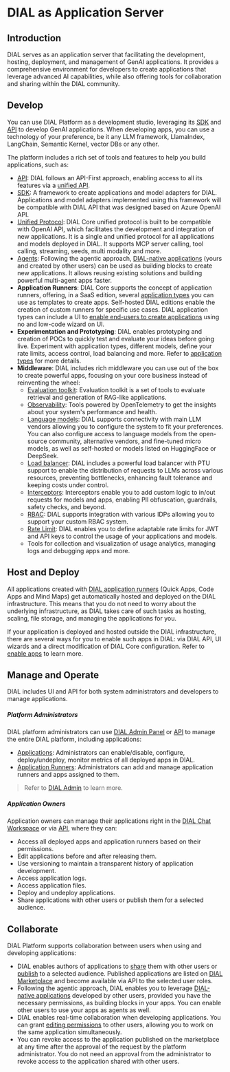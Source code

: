 # DIAL as Application Server

## Introduction

DIAL serves as an application server that facilitating the development, hosting, deployment, and management of GenAI applications. It provides a comprehensive environment for developers to create applications that leverage advanced AI capabilities, while also offering tools for collaboration and sharing within the DIAL community.

## Develop

You can use DIAL Platform as a development studio, leveraging its [SDK](https://github.com/epam/ai-dial-sdk) and [API](https://dialx.ai/dial_api) to develop GenAI applications. When developing apps, you can use a technology of your preference, be it any LLM framework, LlamaIndex, LangChain, Semantic Kernel, vector DBs or any other.

The platform includes a rich set of tools and features to help you build applications, such as:

* [API](https://dialx.ai/dial_api): DIAL follows an API-First approach, enabling access to all its features via a [unified API](https://dialx.ai/dial_api).
* [SDK](https://github.com/epam/ai-dial-sdk): A framework to create applications and model adapters for DIAL. Applications and model adapters implemented using this framework will be compatible with DIAL API that was designed based on Azure OpenAI API.
* [Unified Protocol](/docs/platform/3.core/0.about-core.md#unified-api): DIAL Core unified protocol is built to be compatible with OpenAI API, which facilitates the development and integration of new applications. It is a single and unified protocol for all applications and models deployed in DIAL. It supports MCP server calling, tool calling, streaming, seeds, multi modality and more.
* [Agents](/docs/platform/0.architecture-and-concepts/4.agentic-platform.md#introduction): Following the agentic approach, [DIAL-native applications](/docs/platform/3.core/7.apps.md) (yours and created by other users) can be used as building blocks to create new applications. It allows reusing existing solutions and building powerful multi-agent apps faster.
* **Application Runners**: DIAL Core supports the concept of application runners, offering, in a SaaS edition, several [application types](/docs/platform/3.core/7.apps.md#application-types) you can use as templates to create apps. Self-hosted DIAL editions enable the creation of custom runners for specific use cases. DIAL application types can include a UI to [enable end-users to create applications](/docs/tutorials/0.user-guide.md#application-builder) using no and low-code wizard on UI.
* **Experimentation and Prototyping**: DIAL enables prototyping and creation of POCs to quickly test and evaluate your ideas before going live. Experiment with application types, different models, define your rate limits, access control, load balancing and more. Refer to [application types](/docs/platform/3.core/7.apps.md#application-types) for more details.
* **Middleware**: DIAL includes rich middleware you can use out of the box to create powerful apps, focusing on your core business instead of reinventing the wheel:
    * [Evaluation toolkit](/docs/video%20demos/3.Developers/Applications/6.dial-rag-eval.md): Evaluation toolkit is a set of tools to evaluate retrieval and generation of RAG-like applications.
    * [Observability](/docs/platform/8.observability-intro.md): Tools powered by OpenTelemetry to get the insights about your system's performance and health.
    * [Language models](/docs/platform/2.supported-models.md): DIAL supports connectivity with main LLM vendors allowing you to configure the system to fit your preferences. You can also configure access to language models from the open-source community, alternative vendors, and fine-tuned micro models, as well as self-hosted or models listed on HuggingFace or DeepSeek. 
    * [Load balancer](/docs/platform/3.core/5.load-balancer.md): DIAL includes a powerful load balancer with PTU support to enable the distribution of requests to LLMs across various resources, preventing bottlenecks, enhancing fault tolerance and keeping costs under control.
    * [Interceptors](/docs/platform/3.core/6.interceptors.md): Interceptors enable you to add custom logic to in/out requests for models and apps, enabling PII obfuscation, guardrails, safety checks, and beyond. 
    * [RBAC](/docs/platform/3.core/2.access-control-intro.md): DIAL supports integration with various IDPs allowing you to support your custom RBAC system.
    * [Rate Limit](/docs/tutorials/2.devops/2.auth-and-access-control/0.programmatic-auth.md#step-3-configure-limits-optional): DIAL enables you to define adaptable rate limits for JWT and API keys to control the usage of your applications and models.
    * Tools for collection and visualization of usage analytics, managing logs and debugging apps and more. 

## Host and Deploy

All applications created with [DIAL application runners](/docs/platform/3.core/7.apps.md#application-types) (Quick Apps, Code Apps and Mind Maps) get automatically hosted and deployed on the DIAL infrastructure. This means that you do not need to worry about the underlying infrastructure, as DIAL takes care of such tasks as hosting, scaling, file storage, and managing the applications for you.

If your application is deployed and hosted outside the DIAL infrastructure, there are several ways for you to enable such apps in DIAL: via DIAL API, UI wizards and a direct modification of DIAL Core configuration. Refer to [enable apps](/docs/tutorials/1.developers/4.apps-development/3.enable-app.md) to learn more.

## Manage and Operate

DIAL includes UI and API for both system administrators and developers to manage applications.

##### Platform Administrators

DIAL platform administrators can use [DIAL Admin Panel](/docs/platform/11.admin-panel.md) or [API](https://dialx.ai/dial_api) to manage the entire DIAL platform, including applications:

* [Applications](/docs/tutorials/3.admin/entities-applications.md): Administrators can enable/disable, configure, deploy/undeploy, monitor metrics of all deployed apps in DIAL.
* [Application Runners](/docs/tutorials/3.admin/builders-application-runners.md): Administrators can add and manage application runners and apps assigned to them.

> Refer to [DIAL Admin](/docs/platform/11.admin-panel.md) to learn more.

##### Application Owners

Application owners can manage their applications right in the [DIAL Chat Workspace](/docs/tutorials/0.user-guide.md#my-workspace) or via [API](https://dialx.ai/dial_api), where they can:

* Access all deployed apps and application runners based on their permissions.
* Edit applications before and after releasing them.
* Use versioning to maintain a transparent history of application development.
* Access application logs.
* Access application files.
* Deploy and undeploy applications.
* Share applications with other users or publish them for a selected audience.

## Collaborate

DIAL Platform supports collaboration between users when using and developing applications:

* DIAL enables authors of applications to [share](/docs/tutorials/0.user-guide.md#share-app) them with other users or [publish](/docs/tutorials/0.user-guide.md#publish-app) to a selected audience. Published applications are listed on [DIAL Marketplace](/docs/platform/4.chat/1.marketplace.md) and become available via API to the selected user roles. 
* Following the agentic approach, DIAL enables you to leverage [DIAL-native applications](/docs/platform/3.core/7.apps.md) developed by other users, provided you have the necessary permissions, as building blocks in your apps. You can enable other users to use your apps as agents as well.
* DIAL enables real-time collaboration when developing applications. You can grant [editing permissions](/docs/tutorials/0.user-guide.md#sharing-with-editing-rights) to other users, allowing you to work on the same application simultaneously.
* You can revoke access to the application published on the marketplace at any time after the approval of the request by the platform administrator. You do not need an approval from the administrator to revoke access to the application shared with other users.

